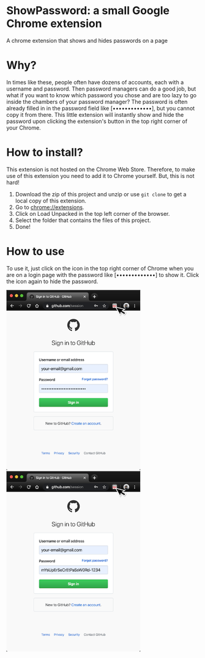 # ShowPassword: a small Google Chrome extension
A chrome extension that shows and hides passwords on a page

# Why?
In times like these, people often have dozens of accounts, each with a username and password. Then password managers can do a good job, but what if you want to know which password you chose and are too lazy to go inside the chambers of your password manager? The password is often already filled in in the password field like [•••••••••••••], but you cannot copy it from there. This little extension will instantly show and hide the password upon clicking the extension's button in the top right corner of your Chrome.

# How to install?
This extension is not hosted on the Chrome Web Store. Therefore, to make use of this extension you need to add it to Chrome yourself. But, this is not hard!

1. Download the zip of this project and unzip or use ```git clone``` to get a local copy of this extension.
2. Go to [chrome://extensions](chrome://extensions).
3. Click on Load Unpacked in the top left corner of the browser.
4. Select the folder that contains the files of this project.
5. Done!

# How to use
To use it, just click on the icon in the top right corner of Chrome when you are on a login page with the password like [•••••••••••••] to show it. Click the icon again to hide the password.

<img src="imgs/hidden.png" width="350">
<img src="imgs/shown.png" width="350">
